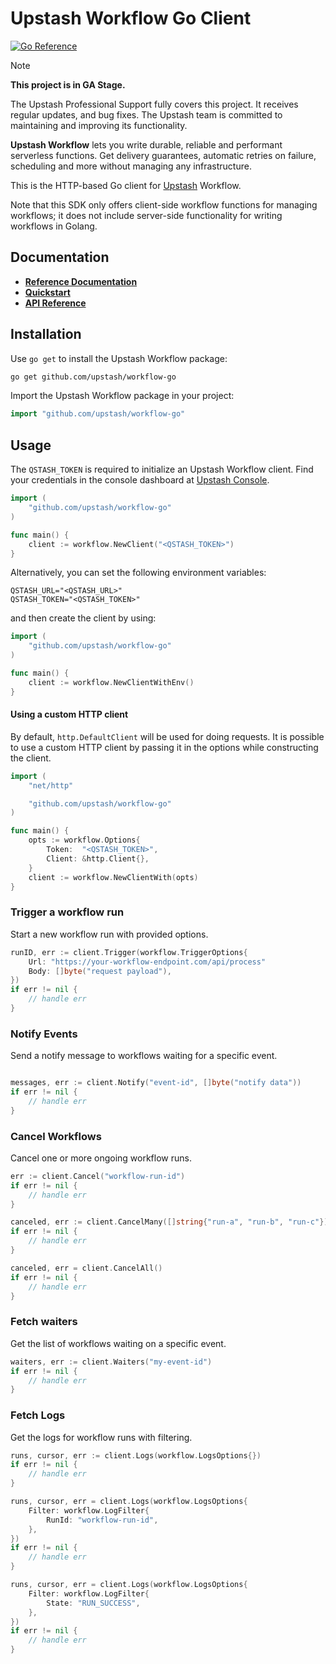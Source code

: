 # Upstash Workflow Go Client

[![Go Reference](https://pkg.go.dev/badge/github.com/upstash/workflow-go.svg)](https://pkg.go.dev/github.com/upstash/workflow-go)

> [!NOTE]  
> **This project is in GA Stage.**
>
> The Upstash Professional Support fully covers this project. It receives regular updates, and bug fixes.
> The Upstash team is committed to maintaining and improving its functionality.

**Upstash Workflow** lets you write durable, reliable and performant serverless functions. Get delivery guarantees, automatic retries on failure, scheduling and more without managing any infrastructure.

This is the HTTP-based Go client for [Upstash](https://upstash.com/) Workflow.

Note that this SDK only offers client-side workflow functions for managing workflows; it does not include server-side functionality for writing workflows in Golang.

## Documentation

- [**Reference Documentation**](https://upstash.com/docs/workflow/overall/getstarted)
- [**Quickstart**](https://upstash.com/docs/workflow/quickstarts)
- [**API Reference**](https://pkg.go.dev/github.com/upstash/workflow-go)


## Installation

Use `go get` to install the Upstash Workflow package:
```bash
go get github.com/upstash/workflow-go
```

Import the Upstash Workflow package in your project:

```go
import "github.com/upstash/workflow-go"
```


## Usage

The `QSTASH_TOKEN` is required to initialize an Upstash Workflow client. 
Find your credentials in the console dashboard at [Upstash Console](https://console.upstash.com/qstash).

```go
import (
	"github.com/upstash/workflow-go"
)

func main() {
	client := workflow.NewClient("<QSTASH_TOKEN>")
}
```

Alternatively, you can set the following environment variables:

```shell
QSTASH_URL="<QSTASH_URL>"
QSTASH_TOKEN="<QSTASH_TOKEN>"
```

and then create the client by using:

```go
import (
	"github.com/upstash/workflow-go"
)

func main() {
	client := workflow.NewClientWithEnv()
}
```
#### Using a custom HTTP client

By default, `http.DefaultClient` will be used for doing requests. It is possible to use a custom HTTP client by passing it in the options while constructing the client.

```go
import (
	"net/http"

	"github.com/upstash/workflow-go"
)

func main() {
	opts := workflow.Options{
		Token:  "<QSTASH_TOKEN>",
		Client: &http.Client{},
	}
	client := workflow.NewClientWith(opts)
}
```

### Trigger a workflow run

Start a new workflow run with provided options.

```go
runID, err := client.Trigger(workflow.TriggerOptions{
    Url: "https://your-workflow-endpoint.com/api/process"
    Body: []byte("request payload"),
})
if err != nil {
    // handle err
}
```

### Notify Events

Send a notify message to workflows waiting for a specific event.

```go

messages, err := client.Notify("event-id", []byte("notify data"))
if err != nil {
    // handle err
}
```

### Cancel Workflows

Cancel one or more ongoing workflow runs.

```go
err := client.Cancel("workflow-run-id")
if err != nil {
    // handle err
}

canceled, err := client.CancelMany([]string{"run-a", "run-b", "run-c"})
if err != nil {
    // handle err
}

canceled, err = client.CancelAll()
if err != nil {
    // handle err
}
```

### Fetch waiters

Get the list of workflows waiting on a specific event.

```go
waiters, err := client.Waiters("my-event-id")
if err != nil {
    // handle err
}
```

### Fetch Logs

Get the logs for workflow runs with filtering.

```go
runs, cursor, err := client.Logs(workflow.LogsOptions{})
if err != nil {
    // handle err
}

runs, cursor, err = client.Logs(workflow.LogsOptions{
    Filter: workflow.LogFilter{
        RunId: "workflow-run-id",
    },
})
if err != nil {
	// handle err
}

runs, cursor, err = client.Logs(workflow.LogsOptions{
    Filter: workflow.LogFilter{
        State: "RUN_SUCCESS",
    },
})
if err != nil {
	// handle err
}
```
